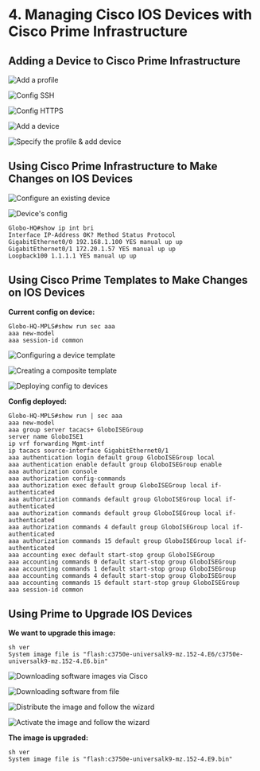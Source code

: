 # 4. Managing Cisco IOS Devices with Cisco Prime Infrastructure

## Adding a Device to Cisco Prime Infrastructure

![Add a profile](../../../.gitbook/assets/managing-cisco-ios-devices-with-cisco-prime-infrastructure-1.png)

![Config SSH](../../../.gitbook/assets/managing-cisco-ios-devices-with-cisco-prime-infrastructure-2.png)

![Config HTTPS](../../../.gitbook/assets/managing-cisco-ios-devices-with-cisco-prime-infrastructure-3.png)

![Add a device](../../../.gitbook/assets/managing-cisco-ios-devices-with-cisco-prime-infrastructure-4.png)

![Specify the profile &amp; add device](../../../.gitbook/assets/managing-cisco-ios-devices-with-cisco-prime-infrastructure-5.png)

## Using Cisco Prime Infrastructure to Make Changes on IOS Devices

![Configure an existing device](../../../.gitbook/assets/managing-cisco-ios-devices-with-cisco-prime-infrastructure-6.png)

![Device&apos;s config](../../../.gitbook/assets/managing-cisco-ios-devices-with-cisco-prime-infrastructure-7.png)

```text
Globo-HQ#show ip int bri
Interface IP-Address 0K? Method Status Protocol
GigabitEthernet0/0 192.168.1.100 YES manual up up
GigabitEthernet0/1 172.20.1.57 YES manual up up
Loopback100 1.1.1.1 YES manual up up
```

## Using Cisco Prime Templates to Make Changes on IOS Devices

**Current config on device:**

```text
Globo-HQ-MPLS#show run sec aaa
aaa new-model
aaa session-id common
```

![Configuring a device template](../../../.gitbook/assets/managing-cisco-ios-devices-with-cisco-prime-infrastructure-8.png)

![Creating a composite template](../../../.gitbook/assets/managing-cisco-ios-devices-with-cisco-prime-infrastructure-9.png)

![Deploying config to devices](../../../.gitbook/assets/managing-cisco-ios-devices-with-cisco-prime-infrastructure-10.png)

**Config deployed:**

```text
Globo-HQ-MPLS#show run | sec aaa
aaa new-model
aaa group server tacacs+ GloboISEGroup
server name GloboISE1
ip vrf forwarding Mgmt-intf
ip tacacs source-interface GigabitEthernet0/1
aaa authentication login default group GloboISEGroup local
aaa authentication enable default group GloboISEGroup enable
aaa authorization console
aaa authorization config-commands
aaa authorization exec default group GloboISEGroup local if-authenticated
aaa authorization commands default group GloboISEGroup local if-authenticated
aaa authorization commands default group GloboISEGroup local if-authenticated
aaa authorization commands 4 default group GloboISEGroup local if-authenticated
aaa authorization commands 15 default group GloboISEGroup local if-authenticated
aaa accounting exec default start-stop group GloboISEGroup
aaa accounting commands 0 default start-stop group GloboISEGroup
aaa accounting commands 1 default start-stop group GloboISEGroup
aaa accounting commands 4 default start-stop group GloboISEGroup
aaa accounting commands 15 default start-stop group GloboISEGroup
aaa session-id common
```

## Using Prime to Upgrade IOS Devices

**We want to upgrade this image:**

```text
sh ver
System image file is "flash:c3750e-universalk9-mz.152-4.E6/c3750e-universalk9-mz.152-4.E6.bin"
```

![Downloading software images via Cisco](../../../.gitbook/assets/managing-cisco-ios-devices-with-cisco-prime-infrastructure-11.png)

![Downloading software from file](../../../.gitbook/assets/managing-cisco-ios-devices-with-cisco-prime-infrastructure-12.png)

![Distribute the image and follow the wizard](../../../.gitbook/assets/managing-cisco-ios-devices-with-cisco-prime-infrastructure-13.png)

![Activate the image and follow the wizard](../../../.gitbook/assets/managing-cisco-ios-devices-with-cisco-prime-infrastructure-14.png)

**The image is upgraded:**

```text
sh ver
System image file is "flash:c3750e-universalk9-mz.152-4.E9.bin"
```

